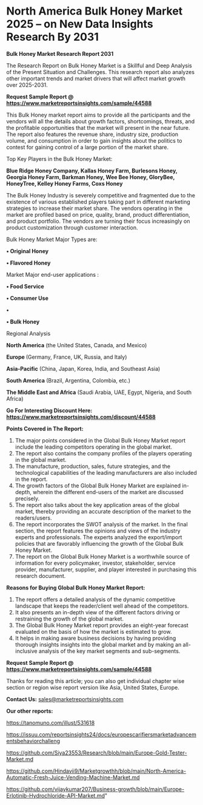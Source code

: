 # North America Bulk Honey Market 2025 – on New Data Insights Research By 2031

<strong>Bulk Honey Market Research Report 2031</strong>

The Research Report on Bulk Honey Market is a Skillful and Deep Analysis of the Present Situation and Challenges. This research report also analyzes other important trends and market drivers that will affect market growth over 2025-2031.

<strong>Request Sample Report @ <a href=https://www.marketreportsinsights.com/sample/44588>https://www.marketreportsinsights.com/sample/44588</a></strong>

This Bulk Honey market report aims to provide all the participants and the vendors will all the details about growth factors, shortcomings, threats, and the profitable opportunities that the market will present in the near future. The report also features the revenue share, industry size, production volume, and consumption in order to gain insights about the politics to contest for gaining control of a large portion of the market share.

Top Key Players in the Bulk Honey Market:

<strong>Blue Ridge Honey Company, Kallas Honey Farm, Burlesons Honey, Georgia Honey Farm, Barkman Honey, Wee Bee Honey, GloryBee, HoneyTree, Kelley Honey Farms, Coxs Honey</strong>

The Bulk Honey Industry is severely competitive and fragmented due to the existence of various established players taking part in different marketing strategies to increase their market share. The vendors operating in the market are profiled based on price, quality, brand, product differentiation, and product portfolio. The vendors are turning their focus increasingly on product customization through customer interaction.

Bulk Honey Market Major Types are:

<strong>•  Original Honey

•  Flavored Honey</strong>

Market Major end-user applications :

<strong>•  Food Service

•  Consumer Use

•  

•  Bulk Honey</strong>

Regional Analysis

</u><strong><b>North America</b></strong> (the United States, Canada, and Mexico)

<strong><b>Europe </b></strong>(Germany, France, UK, Russia, and Italy)

<strong><b>Asia-Pacific</b></strong> (China, Japan, Korea, India, and Southeast Asia)

<strong><b>South America</b></strong> (Brazil, Argentina, Colombia, etc.)

<strong><b>The Middle East and Africa</b></strong> (Saudi Arabia, UAE, Egypt, Nigeria, and South Africa)

<strong>Go For Interesting Discount Here: <a href=https://www.marketreportsinsights.com/discount/44588>https://www.marketreportsinsights.com/discount/44588</a></strong>

<strong>Points Covered in The Report:</strong>
<ol>
  <li>The major points considered in the Global Bulk Honey Market report include the leading competitors operating in the global market.</li>
  <li>The report also contains the company profiles of the players operating in the global market.</li>
  <li>The manufacture, production, sales, future strategies, and the technological capabilities of the leading manufacturers are also included in the report.</li>
  <li>The growth factors of the Global Bulk Honey Market are explained in-depth, wherein the different end-users of the market are discussed precisely.</li>
  <li>The report also talks about the key application areas of the global market, thereby providing an accurate description of the market to the readers/users.</li>
  <li>The report incorporates the SWOT analysis of the market. In the final section, the report features the opinions and views of the industry experts and professionals. The experts analyzed the export/import policies that are favorably influencing the growth of the Global Bulk Honey Market.</li>
  <li>The report on the Global Bulk Honey Market is a worthwhile source of information for every policymaker, investor, stakeholder, service provider, manufacturer, supplier, and player interested in purchasing this research document.</li>
</ol>
<strong>Reasons for Buying Global Bulk Honey Market Report:</strong>

<ol>
  <li>The report offers a detailed analysis of the dynamic competitive landscape that keeps the reader/client well ahead of the competitors.</li>
  <li>It also presents an in-depth view of the different factors driving or restraining the growth of the global market.</li>
  <li>The Global Bulk Honey Market report provides an eight-year forecast evaluated on the basis of how the market is estimated to grow.</li>
  <li>It helps in making aware business decisions by having providing thorough insights insights into the global market and by making an all-inclusive analysis of the key market segments and sub-segments.</li>
</ol>
<strong>Request Sample Report @ <a href=https://www.marketreportsinsights.com/sample/44588>https://www.marketreportsinsights.com/sample/44588</a></strong>


Thanks for reading this article; you can also get individual chapter wise section or region wise report version like Asia, United States, Europe.

<strong>Contact Us:</strong>
sales@marketreportsinsights.com

<strong>Our other reports:</strong>

<a href=https://tanomuno.com/illust/531618>https://tanomuno.com/illust/531618</a>

<a href=https://issuu.com/reportsinsights24/docs/europescarifiersmarketadvancementsbehaviorchalleng>https://issuu.com/reportsinsights24/docs/europescarifiersmarketadvancementsbehaviorchalleng</a>

<a href=https://github.com/Siya23553/Research/blob/main/Europe-Gold-Tester-Market.md>https://github.com/Siya23553/Research/blob/main/Europe-Gold-Tester-Market.md</a>

<a href=https://github.com/Hindavii9/Marketgrowthh/blob/main/North-America-Automatic-Fresh-Juice-Vending-Machine-Market.md>https://github.com/Hindavii9/Marketgrowthh/blob/main/North-America-Automatic-Fresh-Juice-Vending-Machine-Market.md</a>

<a href=https://github.com/vijaykumar207/Business-growth/blob/main/Europe-Erlotinib-Hydrochloride-API-Market.md>https://github.com/vijaykumar207/Business-growth/blob/main/Europe-Erlotinib-Hydrochloride-API-Market.md</a>"
